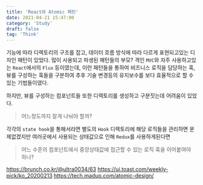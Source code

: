 ```yaml
---
title: 'React와 Atomic 패턴'
date: 2021-04-21 15:47:00
category: 'Study'
draft: false
tag: 'Think'
---
```


기능에 따라 디렉토리의 구조를 잡고, 데이터 흐름 방식에 따라 다르게 표현되고있는 디자인 패턴이 있었다. 많이 사용되고 파생된 패턴들의 부모? 격인 `MVC`와 자주 사용하고있는 `React`에서의 `Flux` 등이였는데, 이런 패턴들을 통하여 비즈니스 로직을 담당하는 훅, 뷰를 구성하는 훅들을 구분하여 추후 기술 변경등의 유지보수를 보다 효율적으로 할 수 있는 기법들이였다.

하지만, 뷰를 구성하는 컴포넌트들 또한 디렉토리를 생성하고 구분짓는데 어려움이 있었다.

> 어느정도까지 잘게 나눠야 할까?

각각의 `state hook`을 통해서라면 별도의 `Hook` 디렉토리에 해당 로직들을 관리하면 문제없겠지만 여러곳에서 사용되는 상태값으로 인해 `Redux`를 사용하게된다면

> 어느 수준의 컴포넌트에서 중앙상태값에 접근할 수 있는 로직 훅을 이어붙여야 하나?

https://brunch.co.kr/@ultra0034/63
https://ui.toast.com/weekly-pick/ko_20200213
https://tech.madup.com/atomic-design/
